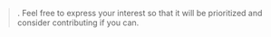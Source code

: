 > . Feel free to express your interest so that it will be prioritized and consider contributing if you can.
